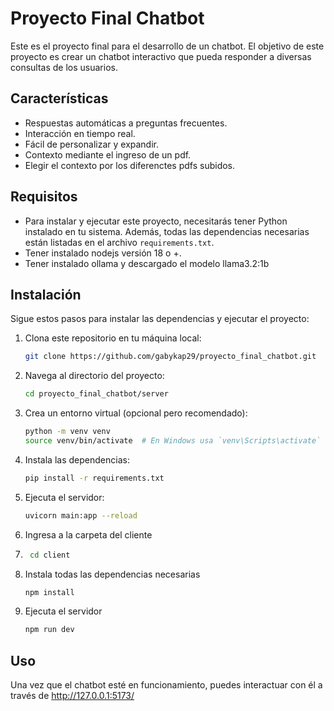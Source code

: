 # Proyecto Final Chatbot

Este es el proyecto final para el desarrollo de un chatbot. El objetivo de este proyecto es crear un chatbot interactivo que pueda responder a diversas consultas de los usuarios.

## Características

- Respuestas automáticas a preguntas frecuentes.
- Interacción en tiempo real.
- Fácil de personalizar y expandir.
- Contexto mediante el ingreso de un pdf.
- Elegir el contexto por los diferenctes pdfs subidos.

## Requisitos

- Para instalar y ejecutar este proyecto, necesitarás tener Python instalado en tu sistema. Además, todas las dependencias necesarias están listadas en el archivo `requirements.txt`.
- Tener instalado nodejs versión 18 o +. 
- Tener instalado ollama y descargado el modelo llama3.2:1b

## Instalación

Sigue estos pasos para instalar las dependencias y ejecutar el proyecto:

1. Clona este repositorio en tu máquina local:
    ```bash
    git clone https://github.com/gabykap29/proyecto_final_chatbot.git
    ```

2. Navega al directorio del proyecto:
    ```bash
    cd proyecto_final_chatbot/server
    ```

3. Crea un entorno virtual (opcional pero recomendado):
    ```bash
    python -m venv venv
    source venv/bin/activate  # En Windows usa `venv\Scripts\activate`
    ```

4. Instala las dependencias:
    ```bash
    pip install -r requirements.txt
    ```

5. Ejecuta el servidor:
    ```bash
    uvicorn main:app --reload
    ```
6. Ingresa a la carpeta del cliente

7. ```bash
    cd client
    ```
8. Instala todas las dependencias necesarias
    ```bash
    npm install 
    ```
9. Ejecuta el servidor
    ```bash
    npm run dev
    ```
   
## Uso

Una vez que el chatbot esté en funcionamiento, puedes interactuar con él a través de http://127.0.0.1:5173/


